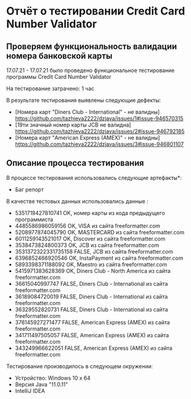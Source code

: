 # Отчёт о тестировании Credit Card Number Validator

## Проверяем функциональность валидации номера банковской карты

17.07.21 - 17.07.21  было проведено функциональное тестирование программы Credit Card Number Validator

На тестирование затрачено: 1 час

В результате тестирования выявлены следующие дефекты:
* [Номера карт "Diners Club - International" - не валидны] https://github.com/tazhieva2222/dzjava/issues/1#issue-946570315 
* [19ти значный номер карты JCB не валидна] https://github.com/tazhieva2222/dzjava/issues/2#issue-946792185 
* [Номера карт "American Express (AMEX)" - не валидны] https://github.com/tazhieva2222/dzjava/issues/3#issue-946801107

## Описание процесса тестирования

В процессе тестирования использовались следующие артефакты*:
*  Баг репорт





В качестве тестовых данных использовались данные :
* 5351719427810741 OK, номер карты из кода предыдущего программиста
* 4485586986059156 OK, VISA из сайта freeformatter.com
* 5208977874045790 OK, MASTERCARD из сайта freeformatter.com
* 6011259143521017 OK, Discover из сайта freeformatter.com
* 3538473824800373 OK, JCB из сайта freeformatter.com
* 3531372322331735158 FALSE, JCB из сайта freeformatter.com
* 6396852466920546 OK, InstaPayment из сайта freeformatter.com
* 5893398371188092 OK, Maestro из сайта freeformatter.com
* 5415971383628369 OK, Diners Club - North America из сайта freeformatter.com
* 36615040997747 FALSE, Diners Club - International из сайта freeformatter.com
* 36189084720019 FALSE, Diners Club - International из сайта freeformatter.com
* 36329552820731 FALSE, Diners Club - International из сайта freeformatter.com
* 376145927271477 FALSE, American Express (AMEX) из сайта freeformatter.com
* 341711497505057 FALSE, American Express (AMEX) из сайта freeformatter.com
* 343249966622051 FALSE, American Express (AMEX) из сайта freeformatter.com


Тестирование производилось в следующем окружении:
* Устройство: Windows 10   x 64
* Версия Java  "11.0.11" 
* IntelliJ IDEA
